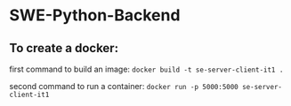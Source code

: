# SWE-Python-Backend

## To create a docker:
first command to build an image:
```docker build -t se-server-client-it1 . ```

second command to run a container:
```docker run -p 5000:5000 se-server-client-it1```
